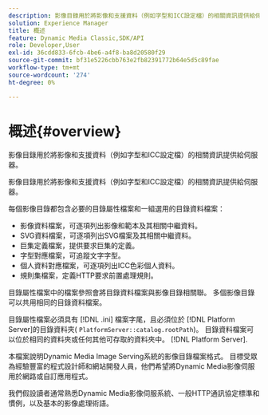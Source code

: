 ```yaml
---
description: 影像目錄用於將影像和支援資料（例如字型和ICC設定檔）的相關資訊提供給伺服器。
solution: Experience Manager
title: 概述
feature: Dynamic Media Classic,SDK/API
role: Developer,User
exl-id: 36cdd833-6fcb-4be6-a4f8-ba8d20580f29
source-git-commit: bf31e5226cbb763e2fb82391772b64e5d5c89fae
workflow-type: tm+mt
source-wordcount: '274'
ht-degree: 0%

---
```


# 概述{#overview}

影像目錄用於將影像和支援資料（例如字型和ICC設定檔）的相關資訊提供給伺服器。

影像目錄用於將影像和支援資料（例如字型和ICC設定檔）的相關資訊提供給伺服器。

每個影像目錄都包含必要的目錄屬性檔案和一組選用的目錄資料檔案：

* 影像資料檔案，可逐項列出影像和範本及其相關中繼資料。
* SVG資料檔案，可逐項列出SVG檔案及其相關中繼資料。
* 巨集定義檔案，提供要求巨集的定義。
* 字型對應檔案，可追蹤文字字型。
* 個人資料對應檔案，可逐項列出ICC色彩個人資料。
* 規則集檔案，定義HTTP要求前置處理規則。

目錄屬性檔案中的檔案參照會將目錄資料檔案與影像目錄相關聯。 多個影像目錄可以共用相同的目錄資料檔案。

目錄屬性檔案必須具有 [!DNL .ini] 檔案字尾，且必須位於 [!DNL Platform Server]的目錄資料夾( `PlatformServer::catalog.rootPath`)。 目錄資料檔案可以位於相同的資料夾或任何其他可存取的資料夾中。 [!DNL Platform Server].

本檔案說明Dynamic Media Image Serving系統的影像目錄檔案格式。 目標受眾為經驗豐富的程式設計師和網站開發人員，他們希望將Dynamic Media影像伺服用於網路或自訂應用程式。

我們假設讀者通常熟悉Dynamic Media影像伺服系統、一般HTTP通訊協定標準和慣例，以及基本的影像處理術語。
